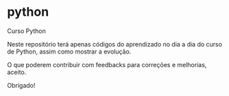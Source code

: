 # python
Curso Python

Neste repositório terá apenas códigos do aprendizado no dia a dia do curso de Python, assim como mostrar a evolução.

O que poderem contribuir com feedbacks para correções e melhorias, aceito.

Obrigado!
